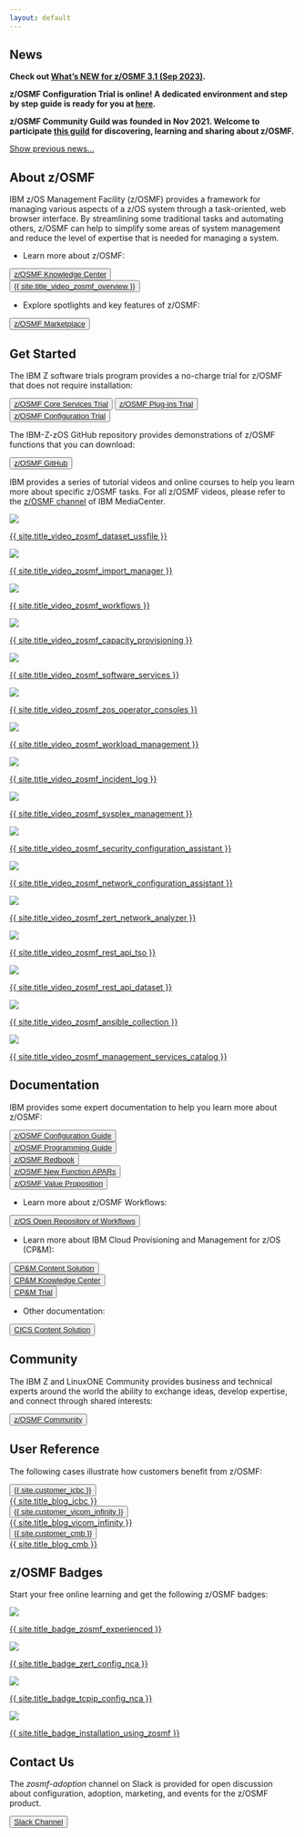 ```yaml
---
layout: default
---
```


<div class="greybackground">
  <section id="main_content" class="inner">
    <h1>News</h1>
    <p><strong>Check out <a href="{{ site.url_zosmf_guild_session }}" target="_blank">What’s NEW for z/OSMF 3.1 (Sep 2023)</a>.</strong></p>
    <p><strong>z/OSMF Configuration Trial is online! A dedicated environment and step by step guide is ready for you at <a href="{{ site.url_zosmf_configuration_trial }}" target="_blank">here</a>.</strong></p>
    <p><strong>z/OSMF Community Guild was founded in Nov 2021. Welcome to participate <a href="{{ site.url_zosmf_community_guild }}" target="_blank">this guild</a> for discovering, learning and sharing about z/OSMF.</strong></p>
    <a href="#" class="show-previous-news" id="show-previous-news" onclick="showPreNews()">Show previous news...</a>
    <div class="previous-news" id="previous-news" style="display: none">
      <p><strong>z/OSMF enhancements in 2H 2022 <a href="#" id="show-2022-2H" onclick="showDetails(this.id)">(Click for details)</a>:</strong></p>
      <div id="2022-2H" style="display: none">
        <ul>
          <p><li>z/OSMF Desktop supports uploading and downloading sequential data set, data set member and USS file with a few clicks via PH44157.</li></p>
          <p><li>REST Jobs API supports notification for additional job events via PH44152.</li></p>
          <p><li>Storage Management REST API is enhanced to support adding volume into Storage Group via PH44884.</li></p>
          <p><li>Workflow supports signing workflow step to provide further secure workflow execution via PH43962.</li></p>
          <p><li>Security configuration of z/OSMF nucleus can be verified via job with PH45350.</li></p>
        </ul>
        <a href="#" id="hide-2022-2H" onclick="hideDetails(this.id)">Hide details.</a>
      </div>
      <p><strong>z/OSMF enhancements in 1H 2022 <a href="#" id="show-2022-1H" onclick="showDetails(this.id)">(Click for details)</a>:</strong></p>
      <div id="2022-1H" style="display: none">
        <ul>
          <p><li>Workflow is enhanced to support policy based archiving workflow (PH39153). The archived workflows can be saved in specified USS directory.</li></p>
          <p><li>Security Configuration Assistant (SCA) is enhanced to support REST API for validating (PH41248) and fixing (PH39327) SAF resource based security requirements. With PH39327, users can also fix SAF resource based security requirements with a few clicks from SCA UI.</li></p>
          <p><li><a href="{{ site.url_zosmf_ansible_collection_v12 }}" target="_blank">z/OSMF Ansible Collection</a> v1.2.0 is online and includes below enhancements
            <ul>
              <p><li>Improved zmf_sca module to support security provisioning</li></p>
              <p><li>Improved zmf_workflow to support reporting current step information when workflow is in progress</li></p>
            </ul>
          </li></p>
          <p><li>Sysplex Management is enhanced to support Import/Export of CFRM policies and bulk copy of structures (PH39687).</li></p>
          <p><li>Sysplex Management is also enhanced to support comparing CFRM policy changes or differences and exporting CFRM policy with CSV format (PH44343).</li></p>
          <p><li>z/OSMF Systems task supports verifying connection status from local z/OSMF to other z/OSMF (PH44158).</li></p>
          <p><li>REST data set and file API is enhanced (PH44068) to support
            <ul>
              <p><li>Create and remove USS symbol links</li></p>
              <p><li>Mount USS file system with nosetuid option</li></p>
              <p><li>Set TSO region size and logon procedure through HTTP header</li></p>
            </ul>
          </li></p>
        </ul>
        <a href="#" id="hide-2022-1H" onclick="hideDetails(this.id)">Hide details.</a>
      </div>
      <p><strong>The new version of z/OSMF Ansible Collection is now online! Find more information in our <a href="{{ site.url_zosmf_ansible_collection }}" target="_blank">blog</a>.</strong></p>
      <p><strong>z/OSMF enhancements in 2H 2021 <a href="#" id="show-2021-2H" onclick="showDetails(this.id)">(Click for details)</a>:</strong></p>
      <div id="2021-2H" style="display: none">
        <ul>
          <p><li>z/OSMF Desktop is enhanced to support more daily operations of data set or USS file. With z/OSMF V2R5 (APAR PH39605 on V2R4), a handy compare utility is built into z/OSMF Desktop. It provides modernized experience for comparing text format based data set or USS file. Copy, rename, and change permissions of USS file are now also supported (APAR PH39637 on V2R4).</li></p>
          <p><li>Several new REST APIs as well as REST API enhancements are added into z/OSMF:
            <ul>
              <p><li>NEW REST API to retrieve DFSMS Data Class and Storage Class information (APAR PH40099 for z/OS V2R4 and above)</li></p>
              <p><li>NEW REST API to retrieve SYSLOG messages based on timestamp and direction (APAR PH38968 for z/OS V2R4 and above). This is an addition to previous OPERLOG API.</li></p>
              <p><li>NEW REST API to retrieve run time value of System Symbols (APAR PH41196 for z/OS V2R4 and above)</li></p>
              <p><li>NEW REST API to work with Sysplex CFRM policy data such as copying, renaming, deleting and activating policies. (APAR PH39685 for z/OS V2R4 and above).</li></p>
              <p><li>z/OS data set and file API is enhanced to support specifying account number for purpose like charging and handling sepcial international characters in the name of data set or USS file. (APAR PH39690 for z/OS V2R4 and above)</li></p>
            </ul>
          </li></p>
          <p><li>Incident Log is enhanced to support using HTTPS for PDUU data transfer. (APAR PH39848 for z/OS V2R4 and above)</li></p>
        </ul>
        <a href="#" id="hide-2021-2H" onclick="hideDetails(this.id)">Hide details.</a>
      </div>
      <p><strong>Check out our <a href="{{ site.url_zosmf_value_proposition }}" target="_blank">z/OSMF Value Proposition</a> to learn about the unique value of z/OSMF by use case.</strong></p>
      <p><strong>Check out our latest <a href="{{ site.url_video_zosmf_ansible_workflow }}" target="_blank">video</a> about introduction and demo for Ansible drives Workflow.</strong></p>
      <p><strong>z/OSMF enhancements in 1H 2021 <a href="#" id="show-2021-1H" onclick="showDetails(this.id)">(Click for details)</a>:</strong></p>
      <div id="2021-1H" style="display: none">
        <ul>
          <p><li>z/OSMF Workflows is enhanced by APAR PH27725 to support searching keywords from the content of workflow step. This could help user to quickly locate corresponding steps.</li></p>
          <p><li>z/OSMF Security Configuration Assistant (a.k.a. SCA) plugin is enhanced by APAR PH29907 to support z/OS components, features, products or self-defined json format of security requirement file. Check out our video at <a href="{{ site.url_video_zosmf_validate_dfsms_security }}" target="_blank">here</a>.</li></p>
          <p><li>z/OSMF ISPF is enhanced by APAR PH34102 to support global setting. This could avoid the need for each individual user to provide z/OSMF ISPF setting before they can use z/OSMF ISPF. The settings of z/OSMF ISPF is also able to be cloned and deployed to other z/OSMF by copying and pasting json format of setting files.</li></p>
          <p><li>z/OSMF Desktop Editor is enhanced by APAR PH34912 to support displaying data set name or USS file path as a link. User could open the referenced data set or USS file from z/OSMF Desktop Editor by simply clicking on the link.</li></p>
          <p><li>z/OSMF Incident Log is enhanced by APAR PH34912 to support opening diagnostic data such as log snapshot with z/OSMF Desktop Editor. Previously, the diagnostic data displayed in Incident Log can only be viewed in z/OSMF ISPF panel. By leveraging z/OSMF Desktop Editor, user can view diagnostic data in a VS Code like editor.</li></p>
          <p><li>A new z/OSMF REST API is introduced by APAR PH34912 to support changing z/OS password.</li></p>
          <p><li>A new REST API is provided by PH35930 to allow user to retrieve OPERLOG based on specified starting time stamp and direction.</li></p>
          <p><li>A new REST API is provided by PH35244 to allow user to issue TSO command. Previously, to issue TSO command through z/OSMF REST API, user has to call several REST APIs and manage the life cycle of TSO address space. This new REST API simplifies the process and only requires one stateless call.</li></p>
        </ul>
        <a href="#" id="hide-2021-1H" onclick="hideDetails(this.id)">Hide details.</a>
      </div>
      <p><strong>Check out our <a href="{{ site.url_zowe_cli }}" target="_blank">latest blog</a> about z/OSMF performance measurement reference for Zowe CLI scenario.</strong></p>
      <p><strong>z/OSMF Security Configuration Assistant now supports external products. Check out our latest video at <a href="{{ site.url_video_zosmf_validate_dfsms_security }}" target="_blank">here</a>.</strong></p>
      <p><strong>Check out our <a href="{{ site.url_zosmf_desktop_ui }}" target="_blank">latest blog</a> about z/OSMF Desktop UI.</strong></p>
      <p><strong>z/OSMF enhancements in 4Q 2020 <a href="#" id="show-2020-4Q" onclick="showDetails(this.id)">(Click for details)</a>:</strong></p>
      <div id="2020-4Q" style="display: none">
        <ul>
          <p><li>z/OSMF Ansible collection is enhanced to support MVS operator commands as well as fetching sequential data set or PDS/E data set member.</li></p>
          <p><li>z/OSMF Desktop is enhanced by PH28692 to support typeahead search. PH30398 also enhances z/OSMF Desktop to support creating data set. Clients can create a new physical sequential or partitioned data set based on an existing data set, a predefined template, or fully specified attributes.</li></p>
          <p><li>z/OSMF REST data set and file API is enhanced by APAR PH29745 to queue concurrent requests from the same user when the number of TSO address spaces are exhausted. A tuning guide for REST data set and file API is also published at <a href="{{ site.url_zosmf_dataset_api_tuning_guide }}" target="_blank">here</a>.</li></p>
          <p><li>z/OS Operator Consoles plugin is enhanced by PH30881 to support side view for WTOR/Hold messages.</li></p>
          <p><li>z/OSMF is enhanced by PH30398 to support 15 minutes as the minimum expiration time of z/OSMF user session.</li></p>
          <p><li>z/OSMF Diagnostic Assistant is enhanced with PH25691 to support the display of z/OSMF data file system utilization on the z/OSMF desktop taskbar. It  also supports automatic cleanup of z/OSMF diagnostic data based on a predefined policy.</li></p>
          <p><li>z/OSMF Workflow Engine has several enhancements with the PTF for APAR PH28532. The workflow administrator can delete multiple workflow instances at a time. To perform a workflow on a remote sysplex, a single sign-on among z/OSMF instances is no longer strictly required. In the absence of a single sign-on, the request prompts for a user and password, if necessary. The "create new workflow instance" dialog now exploits the typeahead search for the workflow definition and workflow properties files. This can eliminate the need to provide the full data set name or path name.</li></p>
          <p><li>z/OSMF startup time and resource consumption during startup is improved with the PTFs for APARs PH28921, PH28920, PH28971, PH28990, PH28451, PH29230, PH29243, PH28832, and PH28872. Actual results can vary, depending on the client's configuration.</li></p>
          <p><li>Cloud Provisioning and Management (CP&M) for z/OS continues to deliver many new functions and improved user experience via continuous delivery. The following features were delivered on December 10, 2020 with PTFs UI72944 (z/OS V2.3) and UI72945 (z/OS V2.4) to expand CP&M provisioning capability and offer a robust software provisioning platform on z/OS. Please refer to our <a href="{{ site.url_cpm_enhancement }}" target="_blank">latest blog</a> for details.</li></p>
        </ul>
        <a href="#" id="hide-2020-4Q" onclick="hideDetails(this.id)">Hide details.</a>
      </div>
      <p><strong>z/OSMF startup improvement is now available:</strong></p>
        <ul>
          <p><li>With the new PTFs we delivered for startup improvement, in lab measurements of a small z15 lpar, the startup time improved about 50%. Please refer to our <a href="{{ site.url_zosmf_startup_improvement }}" target="_blank">latest blog</a> for details.</li></p>
        </ul>
      <p><strong>Check out <a href="{{ site.url_zosmf_client_certificate }}" target="_blank">this blog</a> about how to access z/OSMF with client certificate.</strong></p>
      <p><strong>z/OSMF Lite Stage 2 is now available:</strong></p>
        <ul>
          <p><li>z/OSMF Lite provides the flexibility to tailor z/OSMF runtime for better performance in a few clicks. With z/OSMF Lite, you can improve up to 50% startup performance. Please refer to our <a href="{{ site.url_tailor_zosmf_server }}" target="_blank">latest blog</a> for details.</li></p>
        </ul>
      <p><strong>z/OSMF enhancements in 2Q 2020 <a href="#" id="show-2020-2Q" onclick="showDetails(this.id)">(Click for details)</a>:</strong></p>
      <div id="2020-2Q" style="display: none">
        <ul>
          <p><li>z/OSMF REST Jobs API is enhanced by APAR PH23046 to support search option and codepage conversion for spool outputs. Additional option is also introduced to return active jobs only and additional data like submit time.</li></p>
          <p><li>z/OSMF REST data set and file API is enhanced by APAR PH22030 to support "Allocate Like". Response time is also improved for retrieving content from large data set or USS file by supporting "Accept-Encoding: gzip" header.</li></p>
          <p><li>User can create link on z/OSMF desktop with APAR PH24527. With this APAR, the VS Code like editor included in z/OSMF desktop is also enhanced to support syntax highlight for JCL, XML, HTML and REXX content.</li></p>
          <p><li>z/OSMF Workflow Editor is enhanced with APAR PH24190 to use the z/OSMF integrated VS Code like editor, when working with large amounts of text. This could leverage benefits of the z/OSMF editor such as easy to do find and replace, preview support, syntax highlighting, etc.</li></p>
          <p><li><a href="{{ site.url_zosmf_ansible_galaxy }}" target="_blank">z/OSMF Ansible collection</a> is enhanced to support z/OS job operations based on z/OSMF REST Jobs API.</li></p>
          <p><li>APAR PH24527 provides more flexibility to customize z/OSMF runtime in terms of which services to be started. User can now use a simple GUI panel or a json file to easily enable/disable most z/OSMF services for lightweight purpose.</li></p>
          <p><li>User can use "SETIZU" or "SET IZU" command to dynamically change values of z/OSMF parmlib options instead of having to restart z/OSMF. This is provided by APAR PH24088.</li></p>
          <p><li>z/OSMF Workflow is enhanced by PH21919 to support saving all job outputs in specified USS directory and also displaying the path of workflow definition. In addition, PH24190 also enhances workflow to support automatic deletion when workflow is completed.</li></p>
          <p><li>z/OS Operator Console plugin is enhanced by PH24072 to allow setup console attributes from z/OSMF UI instead of having to create several security configuration.</li></p>
          <p><li>z/OSMF Diagnostic Assistant is further enhanced by PH18776 to support changing z/OSMF logging level from z/OSMF GUI. Combine with previous support to download z/OSMF diagnostic data with a few clicks, z/OSMF Diagnostic Assistant intends to simplify the diagnostic process of z/OSMF.</li></p>
        </ul>
        <a href="#" id="hide-2020-2Q" onclick="hideDetails(this.id)">Hide details.</a>
      </div>
      <p><strong>z/OSMF Ansible collection is now available on Ansible Galaxy:</strong></p>
        <ul>
          <p><li><a href="{{ site.url_zosmf_ansible_galaxy }}" target="_blank">z/OSMF Ansible collection</a> helps you to integrate Ansible and z/OS without any environment change to z/OS. Please refer to our <a href="{{ site.url_leveraging_zosmf_ansible }}" target="_blank">latest blog</a> for details.</li></p>
        </ul>
      <p><strong>z/OSMF enhancements in 4Q 2019 <a href="#" id="show-2019-4Q" onclick="showDetails(this.id)">(Click for details)</a>:</strong></p>
      <div id="2019-4Q" style="display: none">
        <ul>
          <p><li>z/OSMF Security Configuration Assistant is enhanced to support variable substitution and validation by user group with APAR PH17871.</li></p>
          <p><li>z/OSMF Desktop is enhanced by APAR PH16076 to support searching, browsing and editing USS file and directory from the same place where user can do similar operation with data sets today. User can also submit data set or USS file as JCL and check job output directly from the z/OSMF desktop editor or search window.</li></p>
          <p><li>z/OSMF Workflows tasks is enhanced to support creating workflow instance from workflow definition located in remote systems by APAR PH14185.</li></p>
          <p><li>z/OSMF REST data set and file service is enhanced to support accessing data sets and files in remote system by APAR PH15263.</li></p>
          <p><li>z/OSMF supports JSON Web Token (JWT) by returning JWT token during authentication and accepting JWT token for authorization of z/OSMF services by APAR PH12143.</li></p>
          <p><li>z/OSMF Sysplex Management plugin is enhanced by PH15554 to allow users to create a new couple data set for several operations like set Primary CDS, switch Alternate CDS to Primary CDS, etc.</li></p>
          <p><li>z/OSMF startup time is reduced by APAR PH19227 and PH06678.</li></p>
        </ul>
        <a href="#" id="hide-2019-4Q" onclick="hideDetails(this.id)">Hide details.</a>
      </div>
      <p><strong>z/OSMF V2R4 is now available in Sep 2019:</strong></p>
        <ul>
          <p><li>Please refer to <a href="{{ site.url_share_fort_worth }}" target="_blank">the latest handout from SHARE Fort Worth</a> or <a href="{{ site.url_zos_v2r4_announcement }}" target="_blank">z/OS V2R4 Announcement</a>.</li></p>
        </ul>
      <a href="#" class="hide-previous-news" id="hide-previous-news" onclick="hidePreNews()">Hide previous news...</a>
    </div>
  </section>
</div>

<div class="bluebackground">
  <section id="main_content" class="inner">
    <h1 id="what">About z/OSMF</h1>
    <p>IBM z/OS Management Facility (z/OSMF) provides a framework for managing various aspects of a z/OS system through a task-oriented, web browser interface. By streamlining some traditional tasks and automating others, z/OSMF can help to simplify some areas of system management and reduce the level of expertise that is needed for managing a system.</p>
      <ul>
        <p><li>Learn more about z/OSMF:</li></p>
      </ul>
    <button><a href="{{ site.url_zosmf_knowledge_center }}" target="_blank">z/OSMF Knowledge Center</a></button>
    <div class="div_space"></div>
    <button><a href="{{ site.url_video_zosmf_overview }}" target="_blank">{{ site.title_video_zosmf_overview }}</a></button>
      <ul>
        <p><li>Explore spotlights and key features of z/OSMF:</li></p>
      </ul>
    <button><a href="{{ site.url_zosmf_marketplace }}" target="_blank">z/OSMF Marketplace</a></button>
  </section>
</div>

<div class="whitebackground">
  <section id="main_content" class="inner">
    <h1 id="how">Get Started</h1>
    <p>The IBM Z software trials program provides a no-charge trial for z/OSMF that does not require installation:</p>
    <button><a href="{{ site.url_zosmf_core_trial }}" target="_blank">z/OSMF Core Services Trial</a></button>
    <button><a href="{{ site.url_zosmf_plugins_trial }}" target="_blank">z/OSMF Plug-ins Trial</a></button>
    <button><a href="{{ site.url_zosmf_configuration_trial }}" target="_blank">z/OSMF Configuration Trial</a></button>
    <p>The IBM-Z-zOS GitHub repository provides demonstrations of z/OSMF functions that you can download:</p>
    <button><a href="{{ site.url_zosmf_sample_code }}" target="_blank">z/OSMF GitHub</a></button>
    <p>IBM provides a series of tutorial videos and online courses to help you learn more about specific z/OSMF tasks. For all z/OSMF videos, please refer to the <a href="{{ site.url_zosmf_channel }}" target="_blank">z/OSMF channel</a> of IBM MediaCenter.</p>
    <div class="div_img">
      <div>
        <p><a href="{{ site.url_video_zosmf_dataset_ussfile }}" target="_blank"><img src="{{ site.img_video_zosmf_dataset_ussfile }}"/></a></p>
        <p><a href="{{ site.url_video_zosmf_dataset_ussfile }}" target="_blank">{{ site.title_video_zosmf_dataset_ussfile }}</a></p>
      </div>
      <div>
        <p><a href="{{ site.url_video_zosmf_import_manager }}" target="_blank"><img src="{{ site.img_video_zosmf_import_manager }}"/></a></p>
        <p><a href="{{ site.url_video_zosmf_import_manager }}" target="_blank">{{ site.title_video_zosmf_import_manager }}</a></p>
      </div>
      <div>
        <p><a href="{{ site.url_video_zosmf_workflows }}" target="_blank"><img src="{{ site.img_video_zosmf_workflows }}"/></a></p>
        <p><a href="{{ site.url_video_zosmf_workflows }}" target="_blank">{{ site.title_video_zosmf_workflows }}</a></p>
      </div>
      <div>
        <p><a href="{{ site.url_video_zosmf_capacity_provisioning }}" target="_blank"><img src="{{ site.img_video_zosmf_capacity_provisioning }}"/></a></p>
        <p><a href="{{ site.url_video_zosmf_capacity_provisioning }}" target="_blank">{{ site.title_video_zosmf_capacity_provisioning }}</a></p>
      </div>
      <div>
        <p><a href="{{ site.url_video_zosmf_software_services }}" target="_blank"><img src="{{ site.img_video_zosmf_software_services }}"/></a></p>
        <p><a href="{{ site.url_video_zosmf_software_services }}" target="_blank">{{ site.title_video_zosmf_software_services }}</a></p>
      </div>
      <div>
        <p><a href="{{ site.url_video_zosmf_zos_operator_consoles }}" target="_blank"><img src="{{ site.img_video_zosmf_zos_operator_consoles }}"/></a></p>
        <p><a href="{{ site.url_video_zosmf_zos_operator_consoles }}" target="_blank">{{ site.title_video_zosmf_zos_operator_consoles }}</a></p>
      </div>
      <div>
        <p><a href="{{ site.url_video_zosmf_workload_management }}" target="_blank"><img src="{{ site.img_video_zosmf_workload_management }}"/></a></p>
        <p><a href="{{ site.url_video_zosmf_workload_management }}" target="_blank">{{ site.title_video_zosmf_workload_management }}</a></p>
      </div>
      <div>
        <p><a href="{{ site.url_video_zosmf_incident_log }}" target="_blank"><img src="{{ site.img_video_zosmf_incident_log }}"/></a></p>
        <p><a href="{{ site.url_video_zosmf_incident_log }}" target="_blank">{{ site.title_video_zosmf_incident_log }}</a></p>
      </div>
      <div>
        <p><a href="{{ site.url_video_zosmf_sysplex_management }}" target="_blank"><img src="{{ site.img_video_zosmf_sysplex_management }}"/></a></p>
        <p><a href="{{ site.url_video_zosmf_sysplex_management }}" target="_blank">{{ site.title_video_zosmf_sysplex_management }}</a></p>
      </div>
      <div>
        <p><a href="{{ site.url_video_zosmf_security_configuration_assistant }}" target="_blank"><img src="{{ site.img_video_zosmf_security_configuration_assistant }}"/></a></p>
        <p><a href="{{ site.url_video_zosmf_security_configuration_assistant }}" target="_blank">{{ site.title_video_zosmf_security_configuration_assistant }}</a></p>
      </div>
      <div>
        <p><a href="{{ site.url_video_zosmf_network_configuration_assistant }}" target="_blank"><img src="{{ site.img_video_zosmf_network_configuration_assistant }}"/></a></p>
        <p><a href="{{ site.url_video_zosmf_network_configuration_assistant }}" target="_blank">{{ site.title_video_zosmf_network_configuration_assistant }}</a></p>
      </div>
      <div>
        <p><a href="{{ site.url_video_zosmf_zert_network_analyzer }}" target="_blank"><img src="{{ site.img_video_zosmf_zert_network_analyzer }}"/></a></p>
        <p><a href="{{ site.url_video_zosmf_zert_network_analyzer }}" target="_blank">{{ site.title_video_zosmf_zert_network_analyzer }}</a></p>
      </div>
      <div>
        <p><a href="{{ site.url_video_zosmf_rest_api_tso }}" target="_blank"><img src="{{ site.img_video_zosmf_rest_api_tso }}"/></a></p>
        <p><a href="{{ site.url_video_zosmf_rest_api_tso }}" target="_blank">{{ site.title_video_zosmf_rest_api_tso }}</a></p>
      </div>
      <div>
        <p><a href="{{ site.url_video_zosmf_rest_api_dataset }}" target="_blank"><img src="{{ site.img_video_zosmf_rest_api_dataset }}"/></a></p>
        <p><a href="{{ site.url_video_zosmf_rest_api_dataset }}" target="_blank">{{ site.title_video_zosmf_rest_api_dataset }}</a></p>
      </div>
      <div>
        <p><a href="{{ site.url_video_zosmf_ansible_collection }}" target="_blank"><img src="{{ site.img_video_zosmf_ansible_collection }}"/></a></p>
        <p><a href="{{ site.url_video_zosmf_ansible_collection }}" target="_blank">{{ site.title_video_zosmf_ansible_collection }}</a></p>
      </div>
      <div>
        <p><a href="{{ site.url_video_zosmf_management_services_catalog }}" target="_blank"><img src="{{ site.img_video_zosmf_management_services_catalog }}"/></a></p>
        <p><a href="{{ site.url_video_zosmf_management_services_catalog }}" target="_blank">{{ site.title_video_zosmf_management_services_catalog }}</a></p>
      </div>
    </div>
  </section>
</div>

<div class="bluebackground">
  <section id="main_content" class="inner">
    <h1 id="documentation">Documentation</h1>
    <p>IBM provides some expert documentation to help you learn more about z/OSMF:</p>
    <button><a href="{{ site.url_zosmf_configuration_guide }}" target="_blank">z/OSMF Configuration Guide</a></button>
    <div class="div_space"></div>
    <button><a href="{{ site.url_zosmf_programming_guide }}" target="_blank">z/OSMF Programming Guide</a></button>
    <div class="div_space"></div>
    <button><a href="{{ site.url_zosmf_redbook }}" target="_blank">z/OSMF Redbook</a></button>
    <div class="div_space"></div>
    <button><a href="{{ site.url_zosmf_apars }}" target="_blank">z/OSMF New Function APARs</a></button>
    <div class="div_space"></div>
    <button><a href="{{ site.url_zosmf_value_proposition }}" target="_blank">z/OSMF Value Proposition</a></button>
      <ul>
        <p><li>Learn more about z/OSMF Workflows:</li></p>
      </ul>
    <button><a href="{{ site.url_zosmf_zorow }}" target="_blank">z/OS Open Repository of Workflows</a></button>
      <ul>
        <p><li>Learn more about IBM Cloud Provisioning and Management for z/OS (CP&M):</li></p>
      </ul>
    <button><a href="{{ site.url_zosmf_cpm_content_solution }}" target="_blank">CP&M Content Solution</a></button>
    <div class="div_space"></div>
    <button><a href="{{ site.url_zosmf_cpm_knowledge_center }}" target="_blank">CP&M Knowledge Center</a></button>
    <div class="div_space"></div>
    <button><a href="{{ site.url_zosmf_cpm_trial }}" target="_blank">CP&M Trial</a></button>
      <ul>
        <p><li>Other documentation:</li></p>
      </ul>
    <button><a href="{{ site.url_cics_content_solution }}" target="_blank">CICS Content Solution</a></button>
  </section>
</div>

<div class="whitebackground">
  <section id="main_content" class="inner">
    <h1 id="community">Community</h1>
    <p>The IBM Z and LinuxONE Community provides business and technical experts around the world the ability to exchange ideas, develop expertise, and connect through shared interests:</p>
    <button><a href="{{ site.url_zosmf_community }}" target="_blank">z/OSMF Community</a></button>
  </section>
</div>

<div class="bluebackground">
  <section id="main_content" class="inner">
    <h1 id="user-reference">User Reference</h1>
    <p>The following cases illustrate how customers benefit from z/OSMF:</p>
    <div class="div_blog">
      <div>
        <button><a href="{{ site.url_blog_icbc }}" target="_blank">{{ site.customer_icbc }}</a></button>
        <div class="div_space"></div>
        <a href="{{ site.url_blog_icbc }}" target="_blank">{{ site.title_blog_icbc }}</a>
      </div>
      <div>
        <button><a href="{{ site.url_blog_vicom_infinity }}" target="_blank">{{ site.customer_vicom_infinity }}</a></button>
        <div class="div_space"></div>
        <a href="{{ site.url_blog_vicom_infinity }}" target="_blank">{{ site.title_blog_vicom_infinity }}</a>
      </div>
      <div>
        <button><a href="{{ site.url_blog_cmb }}" target="_blank">{{ site.customer_cmb }}</a></button>
        <div class="div_space"></div>
        <a href="{{ site.url_blog_cmb }}" target="_blank">{{ site.title_blog_cmb }}</a>
      </div>
    </div>
  </section>
</div>

<div class="whitebackground">
  <section id="main_content" class="inner">
    <h1 id="zosmf-badges">z/OSMF Badges</h1>
    <p>Start your free online learning and get the following z/OSMF badges:</p>
    <div class="div_img">
      <div>
        <p><a href="{{ site.url_badge_zosmf_experienced }}" target="_blank"><img src="{{ site.img_badge_zosmf_experienced }}"/></a></p>
        <p><a href="{{ site.url_badge_zosmf_experienced }}" target="_blank">{{ site.title_badge_zosmf_experienced }}</a></p>
      </div>
      <div>
        <p><a href="{{ site.url_badge_zert_config_nca }}" target="_blank"><img src="{{ site.img_badge_zert_config_nca }}"/></a></p>
        <p><a href="{{ site.url_badge_zert_config_nca }}" target="_blank">{{ site.title_badge_zert_config_nca }}</a></p>
      </div>
      <div>
        <p><a href="{{ site.url_badge_tcpip_config_nca }}" target="_blank"><img src="{{ site.img_badge_tcpip_config_nca }}"/></a></p>
        <p><a href="{{ site.url_badge_tcpip_config_nca }}" target="_blank">{{ site.title_badge_tcpip_config_nca }}</a></p>
      </div>
      <div>
        <p><a href="{{ site.url_badge_installation_using_zosmf }}" target="_blank"><img src="{{ site.img_badge_installation_using_zosmf }}"/></a></p>
        <p><a href="{{ site.url_badge_installation_using_zosmf }}" target="_blank">{{ site.title_badge_installation_using_zosmf }}</a></p>
      </div>
    </div>
  </section>
</div>

<div class="bluebackground">
  <section id="main_content" class="inner">
    <h1 id="contact-us">Contact Us</h1>
    <p>The <em>zosmf-adoption</em> channel on Slack is provided for open discussion about configuration, adoption, marketing, and events for the z/OSMF product.</p>
    <button><a href="{{ site.url_zosmf_slack_channel }}" target="_blank">Slack Channel</a></button>
    <!-- <table>
      <tr>
        <th>
          <p>We would like to understand your current experience with z/OSMF. Your feedback will help us improve z/OSMF.</p>
        </th>
        <th>
          <p>The <em>zosmf-adoption</em> Channel on Slack is provided for open discussion on configuration, adoption, marketing, and events for z/OSMF product.</p>
        </th>
      </tr>
      <tr style="text-align:center">
        <th>
          <button><a href="{{ site.url_zosmf_survey }}" target="_blank">z/OSMF Survey</a></button>
        </th>
        <th>
          <button><a href="{{ site.url_zosmf_slack_channel }}" target="_blank">Slack Channel</a></button>
        </th>
      </tr>
    </table> -->
  </section>
</div>
